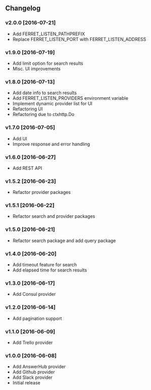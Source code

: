 ## Changelog

### v2.0.0 [2016-07-21]

* Add FERRET_LISTEN_PATHPREFIX
* Replace FERRET_LISTEN_PORT with FERRET_LISTEN_ADDRESS

### v1.9.0 [2016-07-19]

* Add limit option for search results
* Misc. UI improvements

### v1.8.0 [2016-07-13]

* Add date info to search results
* Add FERRET_LISTEN_PROVIDERS environment variable
* Implement dynamic provider list for UI
* Refactoring UI
* Refactoring due to ctxhttp.Do

### v1.7.0 [2016-07-05]

* Add UI
* Improve response and error handling

### v1.6.0 [2016-06-27]

* Add REST API

### v1.5.2 [2016-06-23]

* Refactor provider packages

### v1.5.1 [2016-06-22]

* Refactor search and provider packages

### v1.5.0 [2016-06-21]

* Refactor search package and add query package

### v1.4.0 [2016-06-20]

* Add timeout feature for search
* Add elapsed time for search results

### v1.3.0 [2016-06-17]

* Add Consul provider

### v1.2.0 [2016-06-14]

* Add pagination support

### v1.1.0 [2016-06-09]

* Add Trello provider

### v1.0.0 [2016-06-08]

* Add AnswerHub provider
* Add Github provider
* Add Slack provider
* Initial release